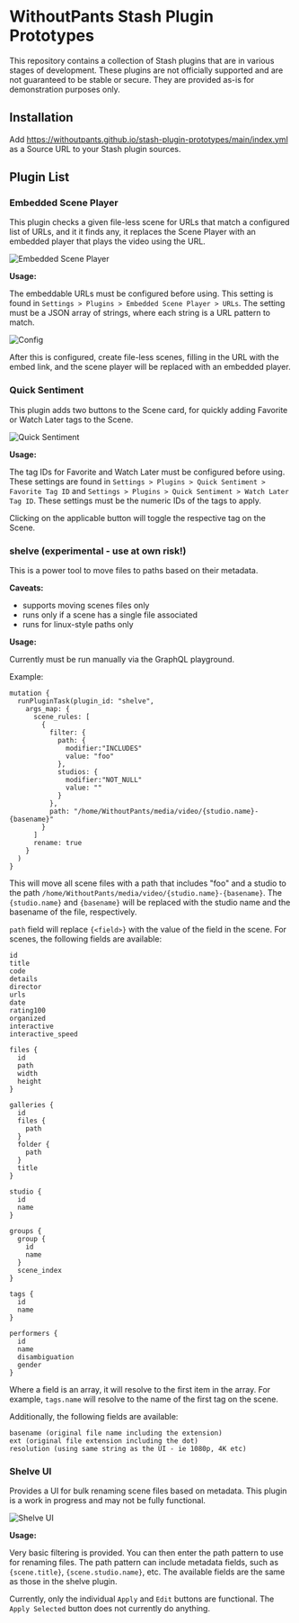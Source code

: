 # WithoutPants Stash Plugin Prototypes

This repository contains a collection of Stash plugins that are in various stages of development. These plugins are not officially supported and are not guaranteed to be stable or secure. They are provided as-is for demonstration purposes only.

## Installation

Add https://withoutpants.github.io/stash-plugin-prototypes/main/index.yml as a Source URL to your Stash plugin sources.

## Plugin List

### Embedded Scene Player

This plugin checks a given file-less scene for URLs that match a configured list of URLs, and it it finds any, it replaces the Scene Player with an embedded player that plays the video using the URL.

![Embedded Scene Player](images/embed-scene-player.png?raw=true "Embedded Scene Player")

**Usage:**

The embeddable URLs must be configured before using. This setting is found in `Settings > Plugins > Embedded Scene Player > URLs`. The setting must be a JSON array of strings, where each string is a URL pattern to match.

![Config](images/embed-scene-player-settings.png?raw=true "Config")

After this is configured, create file-less scenes, filling in the URL with the embed link, and the scene player will be replaced with an embedded player.

### Quick Sentiment

This plugin adds two buttons to the Scene card, for quickly adding Favorite or Watch Later tags to the Scene. 

![Quick Sentiment](images/quick-sentiment.png?raw=true "Quick Sentiment")

**Usage:**

The tag IDs for Favorite and Watch Later must be configured before using. These settings are found in `Settings > Plugins > Quick Sentiment > Favorite Tag ID` and `Settings > Plugins > Quick Sentiment > Watch Later Tag ID`. These settings must be the numeric IDs of the tags to apply.

Clicking on the applicable button will toggle the respective tag on the Scene.

### shelve (experimental - use at own risk!)

This is a power tool to move files to paths based on their metadata. 

**Caveats:**
- supports moving scenes files only
- runs only if a scene has a single file associated
- runs for linux-style paths only

**Usage:**

Currently must be run manually via the GraphQL playground.

Example:
```
mutation {
  runPluginTask(plugin_id: "shelve", 
    args_map: {
      scene_rules: [
		{ 
          filter: {
            path: {
              modifier:"INCLUDES"
              value: "foo"
            },
            studios: {
              modifier:"NOT_NULL"
              value: ""
            }
          },
          path: "/home/WithoutPants/media/video/{studio.name}-{basename}"
        }
      ]
      rename: true
    }
  )
}
```

This will move all scene files with a path that includes "foo" and a studio to the path `/home/WithoutPants/media/video/{studio.name}-{basename}`. The `{studio.name}` and `{basename}` will be replaced with the studio name and the basename of the file, respectively.

`path` field will replace `{<field>}` with the value of the field in the scene. For scenes, the following fields are available:
```
id
title
code
details
director
urls
date
rating100
organized
interactive
interactive_speed

files {
  id
  path
  width
  height
}

galleries {
  id
  files {
    path
  }
  folder {
    path
  }
  title
}

studio {
  id
  name
}

groups {
  group {
    id
    name
  }
  scene_index
}

tags {
  id
  name
}

performers {
  id
  name
  disambiguation
  gender
}
```

Where a field is an array, it will resolve to the first item in the array. For example, `tags.name` will resolve to the name of the first tag on the scene.

Additionally, the following fields are available:
```
basename (original file name including the extension)
ext (original file extension including the dot)
resolution (using same string as the UI - ie 1080p, 4K etc)
```

<!--(WIP) This plugin moves (shelves) files to paths based on their applicable metadata, according to a set of rules. The rules are defined in the settings. It offers a task to process and move files, and the plugin may be configured to automatically move files to the appropriate shelf when they are added to the library. -->

### Shelve UI

Provides a UI for bulk renaming scene files based on metadata. This plugin is a work in progress and may not be fully functional.

![Shelve UI](images/shelve-ui.png?raw=true "Shelve UI")

**Usage:**

Very basic filtering is provided. You can then enter the path pattern to use for renaming files. The path pattern can include metadata fields, such as `{scene.title}`, `{scene.studio.name}`, etc. The available fields are the same as those in the shelve plugin.

Currently, only the individual `Apply` and `Edit` buttons are functional. The `Apply Selected` button does not currently do anything. 
